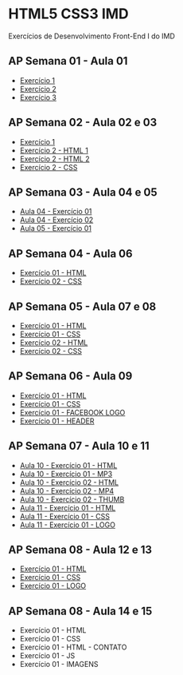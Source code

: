 # HTML5 CSS3 IMD
 Exercícios de Desenvolvimento Front-End I do IMD
 
 ## AP Semana 01 - Aula 01
 * [Exercício 1](https://github.com/felipemadu13/HTML5_CSS3_IMD/blob/b8a8cf58c29c8d989ca72b34f8ecec2f2fd77325/Atividades_Presenciais/Semana%2001/front_aula1_ex001.html)
 * [Exercício 2](https://github.com/felipemadu13/HTML5_CSS3_IMD/blob/b8a8cf58c29c8d989ca72b34f8ecec2f2fd77325/Atividades_Presenciais/Semana%2001/front_aula1_ex002.html)
 * [Exercício 3](https://github.com/felipemadu13/HTML5_CSS3_IMD/blob/b8a8cf58c29c8d989ca72b34f8ecec2f2fd77325/Atividades_Presenciais/Semana%2001/front_aula1_ex003.html)
 
 ## AP Semana 02 - Aula 02 e 03
 * [Exercício 1](https://github.com/felipemadu13/HTML5_CSS3_IMD/blob/b8a8cf58c29c8d989ca72b34f8ecec2f2fd77325/Atividades_Presenciais/Semana%2002/front_aula_2_3_ex001.html)
 * [Exercício 2 - HTML 1](https://github.com/felipemadu13/HTML5_CSS3_IMD/blob/b8a8cf58c29c8d989ca72b34f8ecec2f2fd77325/Atividades_Presenciais/Semana%2002/front_aula_2_3_ex002_pag1.html)
 * [Exercício 2 - HTML 2](https://github.com/felipemadu13/HTML5_CSS3_IMD/blob/b8a8cf58c29c8d989ca72b34f8ecec2f2fd77325/Atividades_Presenciais/Semana%2002/front_aula_2_3_ex002_pag2.html)
 * [Exercício 2 - CSS](https://github.com/felipemadu13/HTML5_CSS3_IMD/blob/b8a8cf58c29c8d989ca72b34f8ecec2f2fd77325/Atividades_Presenciais/Semana%2002/front_aula_2_3_ex002_css.css)
 
 ## AP Semana 03 - Aula 04 e 05
 * [Aula 04 - Exercício 01](https://github.com/felipemadu13/HTML5_CSS3_IMD/blob/8f8f2f40b86327878d67e8792e680f2589d85523/Atividades_Presenciais/Semana%2003/front_aula_4_ex001.html)
 * [Aula 04 - Exercício 02](https://github.com/felipemadu13/HTML5_CSS3_IMD/blob/8f8f2f40b86327878d67e8792e680f2589d85523/Atividades_Presenciais/Semana%2003/front_aula_4_ex002.html)
 * [Aula 05 - Exercício 01](https://github.com/felipemadu13/HTML5_CSS3_IMD/blob/8f8f2f40b86327878d67e8792e680f2589d85523/Atividades_Presenciais/Semana%2003/front_aula_5_ex001.html)
 
 ## AP Semana 04 - Aula 06
 * [Exercício 01 - HTML](https://github.com/felipemadu13/HTML5_CSS3_IMD/blob/3dceb55da26d828a50d7278eb1d1d8df762560de/Atividades_Presenciais/Semana%2004/front_aula_5_ex001_html.html)
 * [Exercício 02 - CSS](https://github.com/felipemadu13/HTML5_CSS3_IMD/blob/3dceb55da26d828a50d7278eb1d1d8df762560de/Atividades_Presenciais/Semana%2004/front_aula_5_ex001_css.css)

 ## AP Semana 05 - Aula 07 e 08
 * [Exercício 01 - HTML](https://github.com/felipemadu13/HTML5_CSS3_IMD/blob/9f1852cedab567b7b42ff4c17dfd10e07ce665d9/Atividades_Presenciais/Semana%2005/front_aula_07_08_ex001.html)
 * [Exercício 01 - CSS](https://github.com/felipemadu13/HTML5_CSS3_IMD/blob/9f1852cedab567b7b42ff4c17dfd10e07ce665d9/Atividades_Presenciais/Semana%2005/front_aula_07_08_ex001.css)
 * [Exercício 02 - HTML](https://github.com/felipemadu13/HTML5_CSS3_IMD/blob/9f1852cedab567b7b42ff4c17dfd10e07ce665d9/Atividades_Presenciais/Semana%2005/front_aula_07_08_ex002.html)
 * [Exercício 02 - CSS](https://github.com/felipemadu13/HTML5_CSS3_IMD/blob/9f1852cedab567b7b42ff4c17dfd10e07ce665d9/Atividades_Presenciais/Semana%2005/front_aula_07_08_ex002.css)
 
 ## AP Semana 06 - Aula 09
 * [Exercício 01 - HTML](https://github.com/felipemadu13/HTML5_CSS3_IMD/blob/965548de49fb1ef8bf3b9c5660f2ca207a71dfcf/Atividades_Presenciais/Semana%2006/front_aula_09_ex001.html)
 * [Exercício 01 - CSS](https://github.com/felipemadu13/HTML5_CSS3_IMD/blob/965548de49fb1ef8bf3b9c5660f2ca207a71dfcf/Atividades_Presenciais/Semana%2006/front_aula_09_ex001.css)
 * [Exercício 01 - FACEBOOK LOGO](https://github.com/felipemadu13/HTML5_CSS3_IMD/blob/965548de49fb1ef8bf3b9c5660f2ca207a71dfcf/Atividades_Presenciais/Semana%2006/front_aula_09_ex001_facebook.png)
 * [Exercício 01 - HEADER](https://github.com/felipemadu13/HTML5_CSS3_IMD/blob/965548de49fb1ef8bf3b9c5660f2ca207a71dfcf/Atividades_Presenciais/Semana%2006/front_aula_09_ex001_header.jpg)
 
  ## AP Semana 07 - Aula 10 e 11
  * [Aula 10 - Exercício 01 - HTML](https://github.com/felipemadu13/HTML5_CSS3_IMD/blob/e94e93cddb7a2f4aa0d03bff022677f1bf72f48b/Atividades_Presenciais/Semana%2007/front_aula_10_ex001.html)
  * [Aula 10 - Exercício 01 - MP3](https://github.com/felipemadu13/HTML5_CSS3_IMD/blob/e94e93cddb7a2f4aa0d03bff022677f1bf72f48b/Atividades_Presenciais/Semana%2007/front_aula_10_ex001.mp3)
  * [Aula 10 - Exercício 02 - HTML](https://github.com/felipemadu13/HTML5_CSS3_IMD/blob/c57bac44ecb7a69f529b7d82505d55fe632e4cec/Atividades_Presenciais/Semana%2007/front_aula_10_ex002.html)
  * [Aula 10 - Exercício 02 - MP4](https://github.com/felipemadu13/HTML5_CSS3_IMD/blob/c57bac44ecb7a69f529b7d82505d55fe632e4cec/Atividades_Presenciais/Semana%2007/front_aula_10_ex002.mp4)
  * [Aula 10 - Exercício 02 - THUMB](https://github.com/felipemadu13/HTML5_CSS3_IMD/blob/c57bac44ecb7a69f529b7d82505d55fe632e4cec/Atividades_Presenciais/Semana%2007/front_aula_10_ex002_thumb.jpg)
  * [Aula 11 - Exercício 01 - HTML](https://github.com/felipemadu13/HTML5_CSS3_IMD/blob/66f696537b10db61e7ec703ad27e6bf96f32d065/Atividades_Presenciais/Semana%2007/front_aula_11_ex001.html)
  * [Aula 11 - Exercício 01 - CSS](https://github.com/felipemadu13/HTML5_CSS3_IMD/blob/66f696537b10db61e7ec703ad27e6bf96f32d065/Atividades_Presenciais/Semana%2007/front_aula_11_ex001.css)
  * [Aula 11 - Exercício 01 - LOGO](https://github.com/felipemadu13/HTML5_CSS3_IMD/blob/66f696537b10db61e7ec703ad27e6bf96f32d065/Atividades_Presenciais/Semana%2007/front_aula_11_ex001_logo.png)
  
 ## AP Semana 08 - Aula 12 e 13
 * [Exercício 01 - HTML](https://github.com/felipemadu13/HTML5_CSS3_IMD/blob/edd5121855fe2c8e27cb81dcba414155368d4ae8/Atividades_Presenciais/Semana%2008/front_aula_12_13_ex001.html)
 * [Exercício 01 - CSS](https://github.com/felipemadu13/HTML5_CSS3_IMD/blob/edd5121855fe2c8e27cb81dcba414155368d4ae8/Atividades_Presenciais/Semana%2008/front_aula_12_13_ex001.css)
 * [Exercício 01 - LOGO](https://github.com/felipemadu13/HTML5_CSS3_IMD/blob/edd5121855fe2c8e27cb81dcba414155368d4ae8/Atividades_Presenciais/Semana%2008/front_aula_12_13_ex001_logo.png)
 
  ## AP Semana 08 - Aula 14 e 15
  * Exercício 01 - HTML
  * Exercício 01 - CSS
  * Exercício 01 - HTML - CONTATO
  * Exercício 01 - JS
  * Exercício 01 - IMAGENS
  
